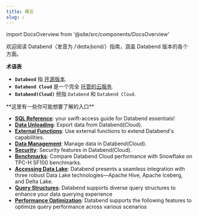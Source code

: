 ```yaml
---
title: 概览
slug: /
---
```


import DocsOverview from '@site/src/components/DocsOverview'

欢迎阅读 Databend（发音为 /ˈdeɪtəˌbɛnd/）指南，涵盖 Databend 版本的各个方面。

**术语表**

- **`Databend`** 指 [开源版本](https://github.com/datafuselabs/databend).
- **`Databend Cloud`** 是一个完全 [托管的云服务](https://databend.cn).
- **`Databend(Cloud)`** 统指 `Databend` 和 `Databend Cloud`.

<DocsOverview />
**这里有一些你可能想要了解的入口**

- **[SQL Reference](/sql)**: your swift-access guide for Databend essentials!
- **[Data Unloading](../50-unload-data/index.md)**: Export data from Databend(Cloud).
- **[External Functions](../54-query/04-external-function.md)**: Use external functions to extend Databend's capabilities.
- **[Data Management](../57-data-management/index.md)**: Manage data in Databend(Cloud).
- **[Security](../56-security/index.md)**: Security features in Databend(Cloud).
- **[Benchmarks](../80-benchmark/index.md)**: Compare Databend Cloud performance with Snowflake on TPC-H SF100 benchmarks.
- **[Accessing Data Lake](../51-access-data-lake/index.md)**: Databend presents a seamless integration with three robust Data Lake technologies—Apache Hive, Apache Iceberg, and Delta Lake.
- **[Query Structures](../54-query/index.md)**: Databend supports diverse query structures to enhance your data querying experience
- **[Performance Optimization](../55-performance/index.md)**: Databend supports the following features to optimize query performance across various scenarios
